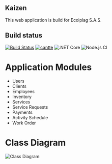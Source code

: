 ## Kaizen ##
This web application is build for Ecolplag S.A.S. 

## Build status ##
[![Build Status](https://travis-ci.com/cantte/Kaizen.svg?token=RpZFsXFEkpo2xpysxYCu&branch=master)](https://travis-ci.com/github/cantte/Kaizen)
[![cantte](https://circleci.com/gh/cantte/Kaizen.svg?style=svg&circle-token=dbe2e83d785882bb33fb761c74a11558f3d859ab)](https://circleci.com/gh/cantte/Kaizen)
![.NET Core](https://github.com/cantte/Kaizen/workflows/.NET%20Core/badge.svg)
![Node.js CI](https://github.com/cantte/Kaizen/workflows/Node.js%20CI/badge.svg)

# Application Modules #
 - Users
 - Clients
 - Employees
 - Inventory
 - Services
 - Service Requests
 - Payments
 - Activity Schedule
 - Work Order

 # Class Diagram #
![Class Diagram](https://6211dfd8-a-e1e09691-s-sites.googlegroups.com/a/unicesar.edu.co/mi-wiki---carlos/home/ClassDiagram.png)
